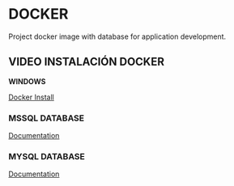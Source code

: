 # DOCKER

Project docker image with database for application development.


## VIDEO INSTALACIÓN DOCKER

**WINDOWS**

[Docker Install](https://youtu.be/W2xWEt_r7nw)


### MSSQL DATABASE

[Documentation](./mssql_container/README.md)


### MYSQL DATABASE

[Documentation](./mysql_container/README.md)